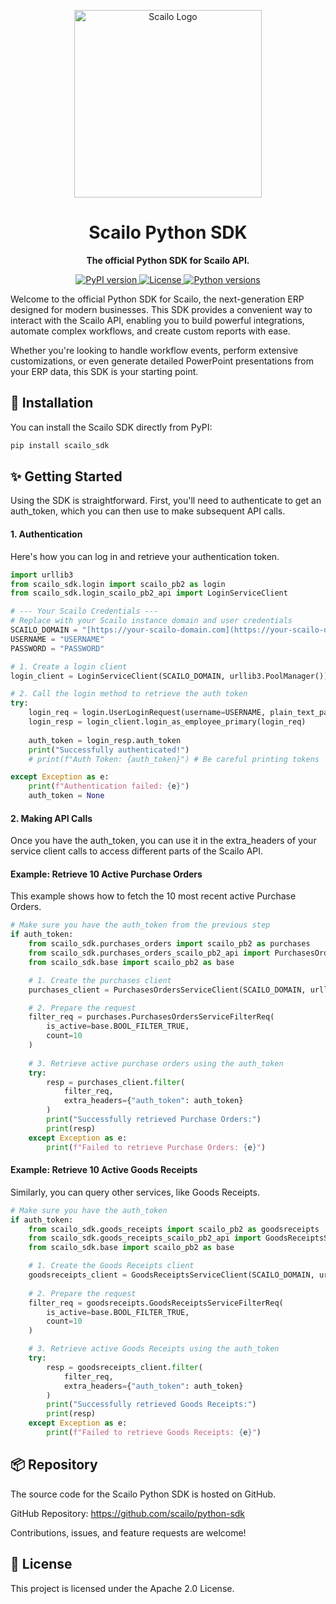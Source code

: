 <p align="center">
<img src="https://pub-fbb2435be97c492d8ece0578844483ea.r2.dev/scailo-logo.png" alt="Scailo Logo" width="300"/>
</p>

<h1 align="center">Scailo Python SDK</h1>

<p align="center">
<strong>The official Python SDK for Scailo API.</strong>
</p>

<p align="center">
<a href="https://pypi.org/project/scailo-sdk/">
<img src="https://img.shields.io/pypi/v/scailo_sdk.svg" alt="PyPI version">
</a>
<a href="https://github.com/scailo/python-sdk/blob/main/LICENSE">
<img src="https://img.shields.io/badge/License-Apache%202.0-blue.svg" alt="License">
</a>
<a href="https://pypi.org/project/scailo-sdk/">
<img src="https://img.shields.io/pypi/pyversions/scailo_sdk.svg" alt="Python versions">
</a>
</p>

Welcome to the official Python SDK for Scailo, the next-generation ERP designed for modern businesses. This SDK provides a convenient way to interact with the Scailo API, enabling you to build powerful integrations, automate complex workflows, and create custom reports with ease.

Whether you're looking to handle workflow events, perform extensive customizations, or even generate detailed PowerPoint presentations from your ERP data, this SDK is your starting point.

## 🚀 Installation

You can install the Scailo SDK directly from PyPI:

```bash
pip install scailo_sdk
```

## ✨ Getting Started

Using the SDK is straightforward. First, you'll need to authenticate to get an auth_token, which you can then use to make subsequent API calls.

#### 1. Authentication

Here's how you can log in and retrieve your authentication token.

```python
import urllib3
from scailo_sdk.login import scailo_pb2 as login
from scailo_sdk.login_scailo_pb2_api import LoginServiceClient

# --- Your Scailo Credentials ---
# Replace with your Scailo instance domain and user credentials
SCAILO_DOMAIN = "[https://your-scailo-domain.com](https://your-scailo-domain.com)"
USERNAME = "USERNAME"
PASSWORD = "PASSWORD"

# 1. Create a login client
login_client = LoginServiceClient(SCAILO_DOMAIN, urllib3.PoolManager())

# 2. Call the login method to retrieve the auth token
try:
    login_req = login.UserLoginRequest(username=USERNAME, plain_text_password=PASSWORD)
    login_resp = login_client.login_as_employee_primary(login_req)
    
    auth_token = login_resp.auth_token
    print("Successfully authenticated!")
    # print(f"Auth Token: {auth_token}") # Be careful printing tokens

except Exception as e:
    print(f"Authentication failed: {e}")
    auth_token = None
```

#### 2. Making API Calls

Once you have the auth_token, you can use it in the extra_headers of your service client calls to access different parts of the Scailo API.

#### Example: Retrieve 10 Active Purchase Orders

This example shows how to fetch the 10 most recent active Purchase Orders.

```python
# Make sure you have the auth_token from the previous step
if auth_token:
    from scailo_sdk.purchases_orders import scailo_pb2 as purchases
    from scailo_sdk.purchases_orders_scailo_pb2_api import PurchasesOrdersServiceClient
    from scailo_sdk.base import scailo_pb2 as base

    # 1. Create the purchases client
    purchases_client = PurchasesOrdersServiceClient(SCAILO_DOMAIN, urllib3.PoolManager())

    # 2. Prepare the request
    filter_req = purchases.PurchasesOrdersServiceFilterReq(
        is_active=base.BOOL_FILTER_TRUE, 
        count=10
    )
    
    # 3. Retrieve active purchase orders using the auth_token
    try:
        resp = purchases_client.filter(
            filter_req, 
            extra_headers={"auth_token": auth_token}
        )
        print("Successfully retrieved Purchase Orders:")
        print(resp)
    except Exception as e:
        print(f"Failed to retrieve Purchase Orders: {e}")

```

#### Example: Retrieve 10 Active Goods Receipts

Similarly, you can query other services, like Goods Receipts.

```python
# Make sure you have the auth_token
if auth_token:
    from scailo_sdk.goods_receipts import scailo_pb2 as goodsreceipts
    from scailo_sdk.goods_receipts_scailo_pb2_api import GoodsReceiptsServiceClient
    from scailo_sdk.base import scailo_pb2 as base

    # 1. Create the Goods Receipts client
    goodsreceipts_client = GoodsReceiptsServiceClient(SCAILO_DOMAIN, urllib3.PoolManager())
    
    # 2. Prepare the request
    filter_req = goodsreceipts.GoodsReceiptsServiceFilterReq(
        is_active=base.BOOL_FILTER_TRUE, 
        count=10
    )

    # 3. Retrieve active Goods Receipts using the auth_token
    try:
        resp = goodsreceipts_client.filter(
            filter_req,
            extra_headers={"auth_token": auth_token}
        )
        print("Successfully retrieved Goods Receipts:")
        print(resp)
    except Exception as e:
        print(f"Failed to retrieve Goods Receipts: {e}")
```

## 📦 Repository

The source code for the Scailo Python SDK is hosted on GitHub.

GitHub Repository: https://github.com/scailo/python-sdk

Contributions, issues, and feature requests are welcome!

## 📄 License

This project is licensed under the Apache 2.0 License.